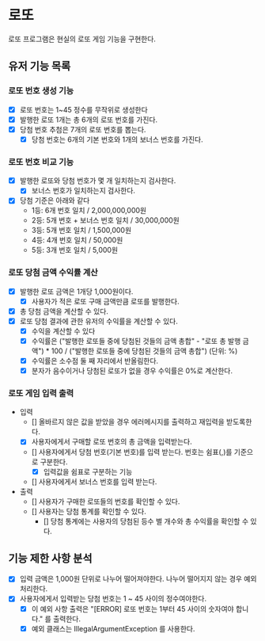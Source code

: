 # 로또
로또 프로그램은 현실의 로또 게임 기능을 구현한다.

## 유저 기능 목록
### 로또 번호 생성 기능
- [X] 로또 번호는 1~45 정수를 무작위로 생성한다
- [X] 발행한 로또 1개는 총 6개의 로또 번호를 가진다.
- [X] 당첨 번호 추첨은 7개의 로또 번호를 뽑는다.
    - [X] 당첨 번호는 6개의 기본 번호와 1개의 보너스 번호를 가진다.
### 로또 번호 비교 기능
- [X] 발행한 로또와 당첨 번호가 몇 개 일치하는지 검사한다.
  - [X] 보너스 번호가 일치하는지 검사한다.
- [X] 당첨 기준은 아래와 같다
    - 1등: 6개 번호 일치 / 2,000,000,000원
    - 2등: 5개 번호 + 보너스 번호 일치 / 30,000,000원
    - 3등: 5개 번호 일치 / 1,500,000원
    - 4등: 4개 번호 일치 / 50,000원
    - 5등: 3개 번호 일치 / 5,000원
### 로또 당첨 금액 수익률 계산
- [X] 발행한 로또 금액은 1개당 1,000원이다.
    - [X] 사용자가 적은 로또 구매 금액만큼 로또를 발행한다.
- [X] 총 당첨 금액을 계산할 수 있다.
- [X] 로또 당첨 결과에 관한 유저의 수익률을 계산할 수 있다.
    - [X] 수익을 계산할 수 있다
    - [X] 수익률은 ("발행한 로또들 중에 당첨된 것들의 금액 총합" - "로또 총 발행 금액") * 100 / ("발행한 로또들 중에 당첨된 것들의 금액 총합") (단위: %)
    - [X] 수익률은 소수점 둘 째 자리에서 반올림한다.
    - [X] 분자가 음수이거나 당첨된 로또가 없을 경우 수익률은 0%로 계산한다.
### 로또 게임 입력 출력
- 입력
    - [] 올바르지 않은 값을 받았을 경우 에러메시지를 출력하고 재입력을 받도록한다.
    - [X] 사용자에게서 구매할 로또 번호의 총 금액을 입력받는다.
    - [] 사용자에게서 당첨 번호(기본 번호)를 입력 받는다. 번호는 쉼표(,)를 기준으로 구분한다.
      - [X] 입력값을 쉼표로 구분하는 기능
    - [] 사용자에게서 보너스 번호를 입력 받는다.
- 출력
    - [] 사용자가 구매한 로또들의 번호를 확인할 수 있다.
    - [] 사용자는 당첨 통계를 확인할 수 있다.
        - [] 당첨 통계에는 사용자의 당첨된 등수 별 개수와 총 수익률을 확인할 수 있다.

## 기능 제한 사항 분석
- [X] 입력 금액은 1,000원 단위로 나누어 떨어져야한다. 나누어 떨어지지 않는 경우 예외 처리한다.
- [X] 사용자에게서 입력받는 당첨 번호는 1 ~ 45 사이의 정수여야한다.
    - [X] 이 예외 사항 출력은 "[ERROR] 로또 번호는 1부터 45 사이의 숫자여야 합니다." 를 출력한다.
    - [X] 예외 클래스는 IllegalArgumentException 를 사용한다.